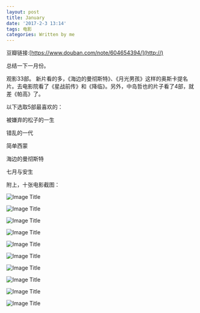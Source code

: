 ```yaml
---
layout: post
title: January
date: '2017-2-3 13:14'
tags: 电影
categories: Written by me
---
```

豆瓣链接:[https://www.douban.com/note/604654394/](http://)

总结一下一月份。

观影33部。
新片看的多，《海边的曼彻斯特》、《月光男孩》这样的奥斯卡提名片。去电影院看了《星战前传》和《降临》。另外，中岛哲也的片子看了4部，就差《帕高》了。

以下选取5部最喜欢的：  

被嫌弃的松子的一生

错乱的一代

简单西蒙

海边的曼彻斯特

七月与安生

附上，十张电影截图：

![Image Title](https://www.tuchuang001.com/images/2017/02/03/p2409658634.jpg)

![Image Title](https://www.tuchuang001.com/images/2017/02/03/p2410176224.jpg)

![Image Title](https://www.tuchuang001.com/images/2017/02/03/p2411279549.jpg)

![Image Title](https://www.tuchuang001.com/images/2017/02/03/p2412304099.jpg)

![Image Title](https://www.tuchuang001.com/images/2017/02/03/p2413160442.jpg)

![Image Title](https://www.tuchuang001.com/images/2017/02/03/p2413351789.jpg)

![Image Title](https://www.tuchuang001.com/images/2017/02/03/p2413770942.jpg)

![Image Title](https://www.tuchuang001.com/images/2017/02/03/p2414580308.jpg)

![Image Title](https://www.tuchuang001.com/images/2017/02/03/p2417965907.jpg)

![Image Title](https://www.tuchuang001.com/images/2017/02/03/p2413349917.jpg)